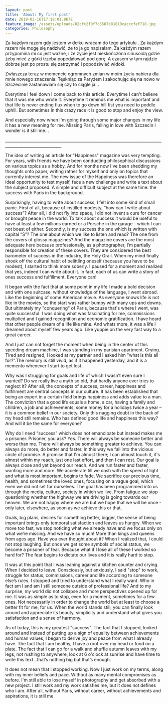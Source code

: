 ```yaml
---
layout: post
title: 'About: My first post'
date: 2019-03-16T17:18:01.867Z
feature_image: /assets/uploads/82cfc2f0f7c5587b81810cacccfef718.jpg
categories: Philosophy
---
```

Za każdym razem gdy jestem w dołku wracam do tego artykułu . Za każdym razem nie mogę się nadziwić, że to ja go napisałam. Za każdym razem przypomina mi co jest ważne, i że życie jest nieskończona sinusoidą gdzie żeby mieć z górki trzeba popedałować pod górę. A czasem w tym rajdzie dobrze jest po prostu się zatrzymać i popodziwiać widoki. 

Zwłaszcza teraz w momencie ogromnych zmian w moim życiu nabiera dla mnie nowego znaczenia. Tęskniąc za Paryżem i zakochując się na nowo w Szczecinie zastanawiam się czy to ciągle ja...



Everytime I feel down I come back to this article. Everytime I can't believe that it was me who wrote it. Everytime it reminds me what is important and that life is never ending flux when to go down hill fist you need to peddle uphill. But sometimes in this crazy race it is good to stop and enjoy the view.

And especially now when I'm going through some major changes in my life it has a new meaning for me. Missing Paris, falling in love with Szczecin I wonder is it still me...

\_\_\_\_\_\_\_\_\_\_\_\_\_\_\_\_\_\_\_\_\_\_\_\_\_\_\_\_\_\_\_\_\_\_\_\_\_\_\_\_\_\_\_\_\_\_\_\_\_\_\_\_\_\_\_\_\_\_\_\_\_\_\_\_\_\_\_\_\_\_\_\_\_\_\_\_\_\_\_\_\_\_\_\_\_\_\_\_\_\_\_\_\_\_\_\_\_\_\_\_\_\_\_\_\_\_

The idea of writing an article for "Happiness" magazine was very tempting. For years, with friends we have been conducting philosophical discussions on various topics as a hobby. And for months now I've been shedding my thoughts onto paper, writing rather for myself and only on topics that currently interest me. The new issue of the Happiness was therefore an ideal opportunity to test myself, face a new challenge and write a text about the subject proposed. A simple and difficult subject at the same time: the success with Paris in the background.

Surprisingly, having to write about success, I felt into some kind of small panic. First of all, because of instilled modesty, “how can I write about success”? After all, I did not fly into space, I did not invent a cure for cancer or brought peace in the world. To talk about success it would be useful to have at least a few millions earned or a Porsche in the garage - which I can not boast of either. Secondly, is my success the one which is written with capital “S”? The one about which we like to listen and read? The one from the covers of glossy magazines? And the magazine covers are the most adequate here because professionally, as a photographer, I’m partially responsible for creation of these covers. They are considered the best barometer of success in the industry, the Holy Grail. When my mind finally shook off the cultural habit of belittling oneself (because you have to be modest), I started to think more soberly. I paused for a moment and realized that yes, indeed I can write about it. In fact, each of us can write a story of ones success and fulfillment. Everyone can!

It began with the fact that at some point in my life I made a bold decision and with one suitcase, without knowledge of the language, I went abroad. Like the beginning of some American movie. As everyone knows life is not like in the movies, so the start was rather bumpy with many ups and downs. But ultimately my "conquering" of Paris, because that's where I went, was quite successful. I was doing what was fascinating for me, commissions multiplied and I gained recognition and economic gratification. I have heard that other people dream of a life like mine. And whats more, it was a life I dreamed about myself few years ago. Like yuppie on the very fast way to a great career.



And I just can not forget the moment when being in the center of this speeding dream machine, I was standing in my parisian apartment. Crying. Tired and resigned, I looked at my partner and I asked him "what is this all for?".The memory is still vivid, as if it happened yesterday, and it is a memento whenever I start to get lost.



Why was I struggling for goals and life of which I wasn’t even sure I wanted? Do we really live a myth so old, that hardly anyone ever tries to neglect it? After all, the concepts of success, career, happiness and fulfillment are central concepts in our culture. It has been established that being an expert in a certain field brings happiness and adds value to a man. The conviction that a good life equals a home, a car, having a family and children, a job and achievements, some money for a holidays twice a year – it is a common belief in our society. Only this nagging doubt in the back of my head still remains. Who has defined good life and happiness this way? And will it be the same for everyone?



Why do I need “success” which does not emancipate but instead makes me a prisoner. Prisoner, you ask? Yes. There will always be someone better and worse than me. There will always be something greater to achieve. You can always do more, do better and faster. In this way we fall into the vicious circle of promise. A promise that I'm almost there; I can almost touch it, it's almost within my reach, just one last effort, and then I can rest. Our goal is always close and yet beyond our reach. And we run faster and faster, wanting more and more. We accelerate till we dash with the speed of light and what is most important, begins to fade. We sacrifice our precious time, health, and sometimes the loved ones, focusing on a vague goal, which even we did not set for ourselves. The goal has been programmed into us through the media, culture, society in which we live. From fatigue we stop questioning whether the highway we are driving is going towards our heaven. We are not happy where we are but we hope that we will be once - only later, elsewhere, as soon as we achieve this or that.



Goals, big plans, desires for something better, bigger, the sense of being important brings only temporal satisfaction and leaves us hungry. When we move too fast, we stop noticing what we already have and we focus only on what we’re missing. And we have so much! More than kings and queens from ages ago. Have you ever thought about it? When I realized that, I could not stop laughing. But once we get some symbols of social status, we become a prisoner of fear. Because what if I lose all of these I worked so hard for? The fear begins to dictate our lives and it is really hard to stop.



It was at this point that I was leaning against a kitchen counter and crying. When I decided to leave. Consciously, but anxiously, I said "stop" to work, struggle for status, commissions, career and life according to someone else’s rules. I stopped and tried to understand what I really want. Who in fact am I and am I still someone outside of professional life? And to my surprise, my world did not collapse and more perspectives opened up for me. It was as simple as to stop, even for a moment, sometimes for a few ones. Not necessarily in order to change the world but at least to choose a better fit for me, for us. When the world stands still, you can finally look around and appreciate its beauty, simplicity and understand what gives you satisfaction and a sense of harmony.

As of today, this is my greatest "success". The fact that I stopped, looked around and instead of putting up a sign of equality between achievements and human values, I began to derive joy and peace from what I already have. The fact that I am healthy, I have a roof over my head or food on a plate. The fact that I can go for a walk and shuffle autumn leaves with my legs, not rushing to anywhere, look at 6 o'clock at sunrise and have time to write this text...that’s nothing big but that’s enough. 



It does not mean that I stopped working. Now I just work on my terms, along with my inner beliefs and pace. Without as many mental compromises as before. I'm still able to lose myself in photography and get absorbed with a new project. I still work and my work satisfies me, but it does not defines who I am. After all, without Paris, without career, without achievements and aspirations, it is still me.
